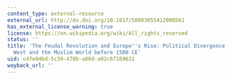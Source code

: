 ```yaml
---
content_type: external-resource
external_url: http://dx.doi.org/10.1017/S0003055412000561
has_external_license_warning: true
license: https://en.wikipedia.org/wiki/All_rights_reserved
status: ''
title: 'The Feudal Revolution and Europe''s Rise: Political Divergence of the Christian
  West and the Muslim World before 1500 CE'
uid: c4fe04bd-5c39-470b-a86d-a92c67169631
wayback_url: ''
---
```

